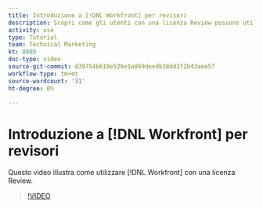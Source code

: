 ```yaml
---
title: Introduzione a [!DNL Workfront] per revisori
description: Scopri come gli utenti con una licenza Review possono utilizzare [!DNL  Workfront].
activity: use
type: Tutorial
team: Technical Marketing
kt: 8805
doc-type: video
source-git-commit: d39754b619e526e1a869deedb38dd2f2b43aee57
workflow-type: tm+mt
source-wordcount: '31'
ht-degree: 0%

---
```


# Introduzione a [!DNL Workfront] per revisori

Questo video illustra come utilizzare [!DNL  Workfront] con una licenza Review.

>[!VIDEO](https://video.tv.adobe.com/v/335106/?quality=12)
